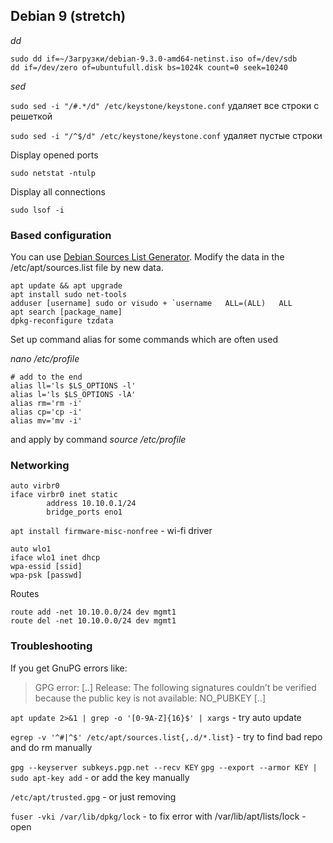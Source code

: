  
## Debian 9 (stretch)

_dd_  

    sudo dd if=~/Загрузки/debian-9.3.0-amd64-netinst.iso of=/dev/sdb
    dd if=/dev/zero of=ubuntufull.disk bs=1024k count=0 seek=10240

_sed_

`sudo sed -i "/#.*/d" /etc/keystone/keystone.conf` удаляет все строки с решеткой

`sudo sed -i "/^$/d" /etc/keystone/keystone.conf` удаляет пустые строки


Display opened ports

`sudo netstat -ntulp`

Display all connections

`sudo lsof -i`

### Based configuration

You can use [Debian Sources List Generator](https://debgen.simplylinux.ch). Modify the data in the /etc/apt/sources.list file by new data.

    apt update && apt upgrade
    apt install sudo net-tools
    adduser [username] sudo or visudo + `username   ALL=(ALL)   ALL
    apt search [package_name]
    dpkg-reconfigure tzdata

Set up command alias for some commands which are often used

_nano /etc/profile_

    # add to the end
    alias ll='ls $LS_OPTIONS -l'
    alias l='ls $LS_OPTIONS -lA'
    alias rm='rm -i'
    alias cp='cp -i'
    alias mv='mv -i'
and apply by command _source /etc/profile_


### Networking

    auto virbr0
    iface virbr0 inet static
            address 10.10.0.1/24
            bridge_ports eno1

`apt install firmware-misc-nonfree` - wi-fi driver

    auto wlo1
    iface wlo1 inet dhcp
    wpa-essid [ssid]
    wpa-psk [passwd]

Routes

    route add -net 10.10.0.0/24 dev mgmt1
    route del -net 10.10.0.0/24 dev mgmt1

### Troubleshooting

If you get GnuPG errors like:

>GPG error: [..] Release: The following signatures couldn’t be verified because the public key is not available: NO_PUBKEY [..]

`apt update 2>&1 | grep -o '[0-9A-Z]{16}$' | xargs` - try auto update

`egrep -v '^#|^$' /etc/apt/sources.list{,.d/*.list}` - try to find bad repo and do rm manually

`gpg --keyserver subkeys.pgp.net --recv KEY` 
`gpg --export --armor KEY | sudo apt-key add` - or add the key manually

`/etc/apt/trusted.gpg` - or just removing

`fuser -vki /var/lib/dpkg/lock` - to fix error with /var/lib/apt/lists/lock - open 

